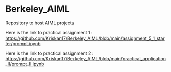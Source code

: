 # Berkeley_AIML
Repository to host AIML projects

 Here is the link to practical assignment 1 : https://github.com/Kriskan17/Berkeley_AIML/blob/main/assignment_5_1_starter/prompt.ipynb

 Here is the link to practical assignment 2 : https://github.com/Kriskan17/Berkeley_AIML/blob/main/practical_application_II/prompt_II.ipynb
